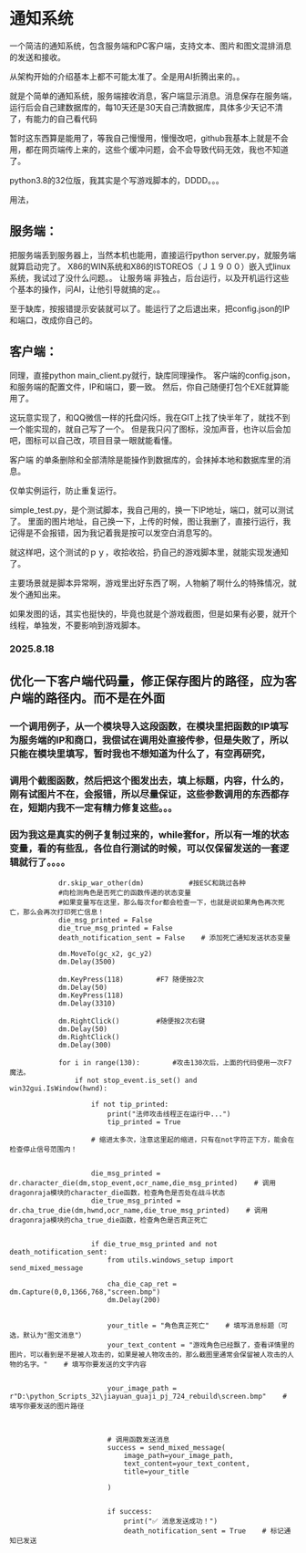 # 通知系统

一个简洁的通知系统，包含服务端和PC客户端，支持文本、图片和图文混排消息的发送和接收。

从架构开始的介绍基本上都不可能太准了。全是用AI折腾出来的。。

就是个简单的通知系统，服务端接收消息，客户端显示消息。消息保存在服务端，运行后会自己建数据库的，每10天还是30天自己清数据库，具体多少天记不清了，有能力的自己看代码

暂时这东西算是能用了，等我自己慢慢用，慢慢改吧，github我基本上就是不会用，都在网页端传上来的，这些个缓冲问题，会不会导致代码无效，我也不知道了。

python3.8的32位版，我其实是个写游戏脚本的，DDDD。。。

用法，
## 服务端：
把服务端丢到服务器上，当然本机也能用，直接运行python server.py，就服务端就算启动完了。
X86的WIN系统和X86的ISTOREOS（Ｊ１９００）嵌入式linux系统，我试过了没什么问题。。
让服务端 非独占，后台运行，以及开机运行这些个基本的操作，问AI，让他引导就搞的定。。

至于缺库，按报错提示安装就可以了。能运行了之后退出来，把config.json的IP和端口，改成你自己的。

## 客户端：
同理，直接python main_client.py就行，缺库同理操作。
客户端的config.json，和服务端的配置文件，IP和端口，要一致。
然后，你自己随便打包个EXE就算能用了。

这玩意实现了，和QQ微信一样的托盘闪烁，我在GIT上找了快半年了，就找不到一个能实现的，就自己写了一个。
但是我只闪了图标，没加声音，也许以后会加吧，图标可以自己改，项目目录一眼就能看懂。


客户端 的单条删除和全部清除是能操作到数据库的，会抹掉本地和数据库里的消息。

仅单实例运行，防止重复运行。


simple_test.py，是个测试脚本，我自己用的，换一下IP地址，端口，就可以测试了。
里面的图片地址，自己换一下，上传的时候，图让我删了，直接行运行，我记得是不会报错，因为我记着我是按可以发空白消息写的。

就这样吧，这个测试的ｐｙ，收拾收拾，扔自己的游戏脚本里，就能实现发通知了。

主要场景就是脚本异常啊，游戏里出好东西了啊，人物躺了啊什么的特殊情况，就发个通知出来。

如果发图的话，其实也挺快的，毕竟也就是个游戏截图，但是如果有必要，就开个线程，单独发，不要影响到游戏脚本。


### 2025.8.18
优化一下客户端代码量，修正保存图片的路径，应为客户端的路径内。而不是在外面
--------------------------------------------------------------------------------------------------------

### 一个调用例子，从一个模块导入这段函数，在模块里把函数的IP填写为服务端的IP和商口，我偿试在调用处直接传参，但是失败了，所以只能在模块里填写，暂时我也不想知道为什么了，有空再研究，
### 调用个截图函数，然后把这个图发出去，填上标题，内容，什么的，刚有试图片不在，会报错，所以尽量保证，这些参数调用的东西都存在，短期内我不一定有精力修复这些。。。
###  因为我这是真实的例子复制过来的，while套for，所以有一堆的状态变量，看的有些乱，各位自行测试的时候，可以仅保留发送的一套逻辑就行了。。。。

```
            dr.skip_war_other(dm)           #按ESC和跳过各种
            #向检测角色是否死亡的函数传递的状态变量
            #如果变量写在这里，那么每次for都会检查一下，也就是说如果角色再次死亡，那么会再次打印死亡信息！
            die_msg_printed = False
            die_true_msg_printed = False
            death_notification_sent = False    # 添加死亡通知发送状态变量

            dm.MoveTo(gc_x2, gc_y2)
            dm.Delay(3500)
    
            dm.KeyPress(118)        #F7 随便按2次
            dm.Delay(50)
            dm.KeyPress(118)
            dm.Delay(3310)
            
            dm.RightClick()         #随便按2次右键
            dm.Delay(50)
            dm.RightClick()
            dm.Delay(300)
            
            for i in range(130):        #攻击130次后，上面的代码使用一次F7魔法。
                if not stop_event.is_set() and win32gui.IsWindow(hwnd):

                    if not tip_printed:
                        print("法师攻击线程正在运行中...")
                        tip_printed = True

                    # 缩进太多次，注意这里起的缩进，只有在not字符正下方，能会在检查停止信号范围内！


                    die_msg_printed = dr.character_die(dm,stop_event,ocr_name,die_msg_printed)    # 调用dragonraja模块的character_die函数，检查角色是否处在战斗状态
                    die_true_msg_printed = dr.cha_true_die(dm,hwnd,ocr_name,die_true_msg_printed)    # 调用dragonraja模块的cha_true_die函数，检查角色是否真正死亡


                    if die_true_msg_printed and not death_notification_sent:
                        from utils.windows_setup import send_mixed_message

                        cha_die_cap_ret = dm.Capture(0,0,1366,768,"screen.bmp")
                        dm.Delay(200)


                        your_title = "角色真正死亡"    # 填写消息标题（可选，默认为"图文消息"）
                        your_text_content = "游戏角色已经飘了，查看详情里的图片，可以看到是不是被人攻击的，如果是被人物攻击的，那么截图里通常会保留被人攻击的人物的名字。"    # 填写你要发送的文字内容


                        your_image_path = r"D:\python_Scripts_32\jiayuan_guaji_pj_724_rebuild\screen.bmp"    # 填写你要发送的图片路径



                        # 调用函数发送消息
                        success = send_mixed_message(
                            image_path=your_image_path,
                            text_content=your_text_content,
                            title=your_title                          

                        )

                                                
                        if success:
                            print("✅ 消息发送成功！")
                            death_notification_sent = True    # 标记通知已发送


```
